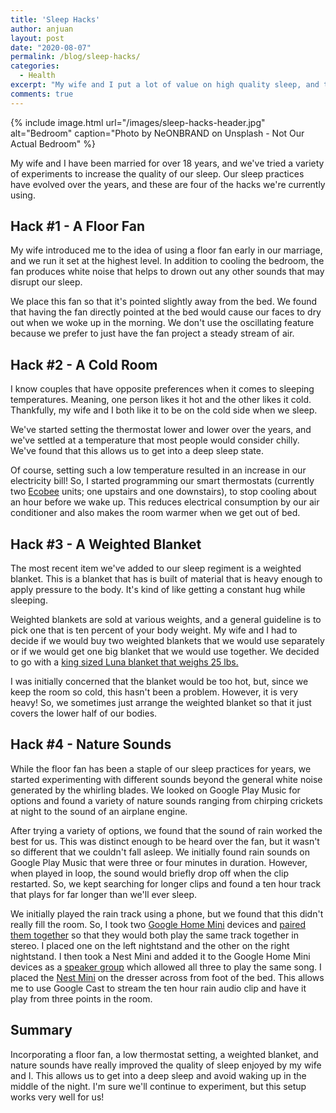 ```yaml
---
title: 'Sleep Hacks'
author: anjuan
layout: post
date: "2020-08-07"
permalink: /blog/sleep-hacks/
categories:
  - Health
excerpt: "My wife and I put a lot of value on high quality sleep, and these are a few hacks we've put into place to wake up refreshed and energized in the morning."
comments: true
---
```


{% include image.html url="/images/sleep-hacks-header.jpg" alt="Bedroom" caption="Photo by NeONBRAND on Unsplash - Not Our Actual Bedroom" %}

My wife and I have been married for over 18 years, and we've tried a variety of experiments to increase the quality of our sleep. Our sleep practices have evolved over the years, and these are four of the hacks we're currently using.

## Hack #1 - A Floor Fan

My wife introduced me to the idea of using a floor fan early in our marriage, and we run it set at the highest level. In addition to cooling the bedroom, the fan produces white noise that helps to drown out any other sounds that may disrupt our sleep.

We place this fan so that it's pointed slightly away from the bed. We found that having the fan directly pointed at the bed would cause our faces to dry out when we woke up in the morning. We don't use the oscillating feature because we prefer to just have the fan project a steady stream of air.

## Hack #2 - A Cold Room

I know couples that have opposite preferences when it comes to sleeping temperatures. Meaning, one person likes it hot and the other likes it cold. Thankfully, my wife and I both like it to be on the cold side when we sleep.

We've started setting the thermostat lower and lower over the years, and we've settled at a temperature that most people would consider chilly. We've found that this allows us to get into a deep sleep state.

Of course, setting such a low temperature resulted in an increase in our electricity bill! So, I started programming our smart thermostats (currently two [Ecobee](https://www.ecobee.com/en-us/smart-thermostats/) units; one upstairs and one downstairs), to stop cooling about an hour before we wake up. This reduces electrical consumption by our air conditioner and also makes the room warmer when we get out of bed.

## Hack #3 - A Weighted Blanket

The most recent item we've added to our sleep regiment is a weighted blanket. This is a blanket that has is built of material that is heavy enough to apply pressure to the body. It's kind of like getting a constant hug while sleeping.

Weighted blankets are sold at various weights, and a general guideline is to pick one that is ten percent of your body weight. My wife and I had to decide if we would buy two weighted blankets that we would use separately or if we would get one big blanket that we would use together. We decided to go with a [king sized Luna blanket that weighs 25 lbs.](https://www.amazon.com/dp/B07SFJ89J3/ref=cm_sw_r_tw_dp_x_h1mlFbX69FVQX)

I was initially concerned that the blanket would be too hot, but, since we keep the room so cold, this hasn't been a problem. However, it is very heavy! So, we sometimes just arrange the weighted blanket so that it just covers the lower half of our bodies.

## Hack #4 - Nature Sounds

While the floor fan has been a staple of our sleep practices for years, we started experimenting with different sounds beyond the general white noise generated by the whirling blades. We looked on Google Play Music for options and found a variety of nature sounds ranging from chirping crickets at night to the sound of an airplane engine.

After trying a variety of options, we found that the sound of rain worked the best for us. This was distinct enough to be heard over the fan, but it wasn't so different that we couldn't fall asleep. We initially found rain sounds on Google Play Music that were three or four minutes in duration. However, when played in loop, the sound would briefly drop off when the clip restarted. So, we kept searching for longer clips and found a ten hour track that plays for far longer than we'll ever sleep.

We initially played the rain track using a phone, but we found that this didn't really fill the room. So, I took two [Google Home Mini](https://store.google.com/us/config/google_home_mini) devices and [paired them together](https://www.cnet.com/how-to/pair-your-google-home-speakers-to-uplevel-your-computer-or-tv/) so that they would both play the same track together in stereo. I placed one on the left nightstand and the other on the right nightstand. I then took a Nest Mini and added it to the Google Home Mini devices as a [speaker group](https://support.google.com/googlenest/answer/7174267?co=GENIE.Platform%3DAndroid&hl=en) which allowed all three to play the same song. I placed the [Nest Mini](https://store.google.com/product/google_nest_mini?gclid=CjwKCAjw1K75BRAEEiwAd41h1OJ8mmTFJlBodK7lPtMhegjzQnClUj31qdePMaR4l5Y4SK6P7_Y7mRoC71kQAvD_BwE&gclsrc=aw.ds) on the dresser across from foot of the bed. This allows me to use Google Cast to stream the ten hour rain audio clip and have it play from three points in the room.

## Summary

Incorporating a floor fan, a low thermostat setting, a weighted blanket, and nature sounds have really improved the quality of sleep enjoyed by my wife and I. This allows us to get into a deep sleep and avoid waking up in the middle of the night. I'm sure we'll continue to experiment, but this setup works very well for us!

